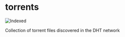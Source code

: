 torrents 
========
![Indexed](https://img.shields.io/badge/indexed-240231-blue)

Collection of torrent files discovered in the DHT network
